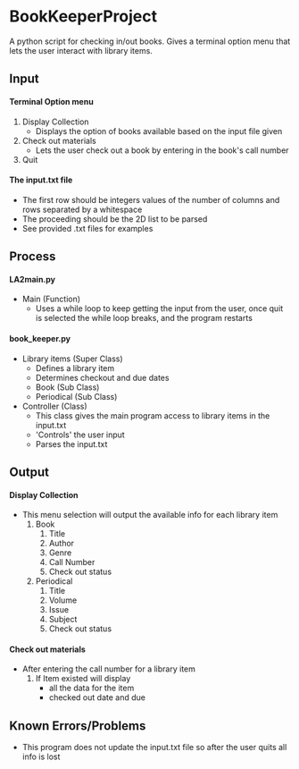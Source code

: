 # BookKeeperProject
A python script for checking in/out books. Gives a terminal option menu that lets the user interact with library items.

## Input 
#### Terminal Option menu
1. Display Collection 
    - Displays the option of books available based on the input file given
2. Check out materials
    - Lets the user check out a book by entering in the book's call number
3. Quit
#### The input.txt file
- The first row should be integers values of the number of columns and rows separated by a whitespace
- The proceeding should be the 2D list to be parsed
- See provided .txt files for examples


## Process
#### LA2main.py
- Main (Function)
    -  Uses a while loop to keep getting the input from the user, once quit is selected the while loop breaks, 
  and the program restarts
#### book_keeper.py
- Library items (Super Class)
    - Defines a library item
    - Determines checkout and due dates
    - Book (Sub Class)
    - Periodical (Sub Class)
- Controller (Class)
    - This class gives the main program access to library items in the input.txt
    - 'Controls' the user input
    - Parses the input.txt


## Output
#### Display Collection
- This menu selection will output the available info for each library item
    1. Book 
        1. Title
        2. Author
        3. Genre
        4. Call Number
        5. Check out status
    2. Periodical 
        1. Title
        2. Volume
        3. Issue
        4. Subject
        5. Check out status

#### Check out materials
- After entering the call number for a library item 
    1. If Item existed will display
       - all the data for the item
       - checked out date and due 
    
 
## Known Errors/Problems
- This program does not update the input.txt file so after the user quits all info is lost
